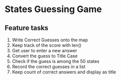 # States Guessing Game

## Feature tasks
1. Write Correct Guesses onto the map
1. Keep track of the score with len()
1. Get user to enter a new answer
1. Convert the guess to Title Case
1. Check if the guess is among the 50 states
1. Record the correct guesses in a list
1. Keep count of correct answers and display as title



